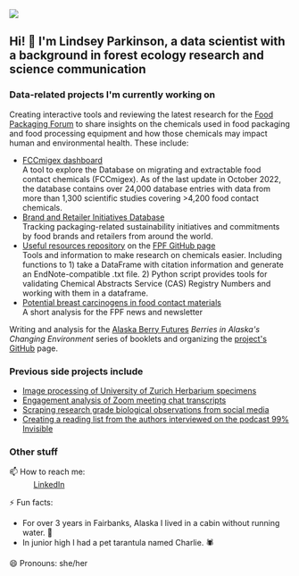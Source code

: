 
<img src="https://images.unsplash.com/photo-1444492417251-9c84a5fa18e0?ixlib=rb-1.2.1&ixid=eyJhcHBfaWQiOjEyMDd9&auto=format&fit=crop&w=975&h=300&q=80"/>
 
## Hi! 👋 I'm Lindsey Parkinson, a data scientist with a background in forest ecology research and science communication  
    
### Data-related projects I'm currently working on 

Creating interactive tools and reviewing the latest research for the [Food Packaging Forum](https://www.foodpackagingforum.org/) to share insights on the chemicals used in food packaging and food processing equipment and how those chemicals may impact human and environmental health. These include:

- [FCCmigex dashboard](https://www.foodpackagingforum.org/fccmigex)    
  A tool to explore the Database on migrating and extractable food contact chemicals (FCCmigex). As of the last update in October 2022, the database contains over 24,000 database entries with data from more than 1,300 scientific studies covering >4,200 food contact chemicals.
- [Brand and Retailer Initiatives Database](https://www.foodpackagingforum.org/brand-retailer-initiatives)    
  Tracking packaging-related sustainability initiatives and commitments by food brands and retailers from around the world.
- [Useful resources repository](https://github.com/Food-Packaging-Forum/useful-resources) on the [FPF GitHub page](https://github.com/Food-Packaging-Forum)    
  Tools and information to make research on chemicals easier. Including functions to 1) take a DataFrame with citation information and generate an EndNote-compatible .txt file. 2) Python script provides tools for validating Chemical Abstracts Service (CAS) Registry Numbers and working with them in a dataframe.    
- [Potential breast carcinogens in food contact materials](https://www.foodpackagingforum.org/news/food-contact-chemicals-among-921-substances-tied-to-breast-cancer-risk)    
  A short analysis for the FPF news and newsletter

Writing and analysis for the [Alaska Berry Futures](https://sites.google.com/alaska.edu/alaska-berry-futures/home) *Berries in Alaska's Changing Environment* series of booklets and organizing the [project's GitHub](https://github.com/LVParkinson/Alaska-Berry-Futures) page.
 

### Previous side projects include    
- [Image processing of University of Zurich Herbarium specimens](https://github.com/eth-library-lab/herbaria--plant-labeling)  
- [Engagement analysis of Zoom meeting chat transcripts](https://lindseyviann.medium.com/a-command-line-application-to-analyze-zoom-meeting-text-f9d8835b125a)    
- [Scraping research grade biological observations from social media](https://github.com/LVParkinson/Biodiversity_Scraping)   
- [Creating a reading list from the authors interviewed on the podcast 99% Invisible](https://github.com/LVParkinson/99pi_booklist)   

 
### Other stuff

📫 How to reach me: <br>
&nbsp;&nbsp;&nbsp;&nbsp;&nbsp;&nbsp;&nbsp;&nbsp;&nbsp;&nbsp; [LinkedIn](https://www.linkedin.com/in/lindsey-viann)
      
⚡ Fun facts:  
- For over 3 years in Fairbanks, Alaska I lived in a cabin without running water. 🏡    
- In junior high I had a pet tarantula named Charlie. 🕷️ 

😄 Pronouns: she/her
<!--
**LVParkinson/LVParkinson** is a ✨ _special_ ✨ repository because its `README.md` (this file) appears on your GitHub profile.

Here are some ideas to get you started:

- 🔭 I’m currently working on ...
- 🌱 I’m currently learning ...
- 👯 I’m looking to collaborate on ...
- 🤔 I’m looking for help with ...
- 💬 Ask me about ...
- 📫 How to reach me: ...
- 😄 Pronouns: ...
- ⚡ Fun fact: ...
  
&nbsp;&nbsp;&nbsp;&nbsp;&nbsp;&nbsp;&nbsp;&nbsp;&nbsp;&nbsp; I like writing poems and stories in couplet rhyme [such as this](https://lindseyviann.medium.com/a-tribute-to-my-fellow-home-office-workers-13d9e851f4f0)

💬 Ask me about: The promises and limitations of forest based carbon capture, or making concise eye-catching presentations 
-->
